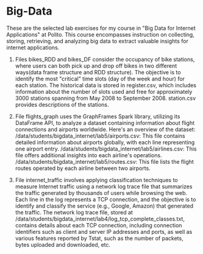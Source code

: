 # Big-Data
These are the selected lab exercises for my course in "Big Data for Internet Applications" at Polito.
This course encompasses instruction on collecting, storing, retrieving, and analyzing big data to extract valuable insights for internet applications.


1. Files bikes_RDD and bikes_DF consider the occupancy of bike stations, where users can both pick up and drop off bikes in two different ways(data frame structure and RDD structure). The objective is to identify the most "critical" time slots (day of the week and hour) for each station.
The historical data is stored in register.csv, which includes information about the number of slots used and free for approximately 3000 stations spanning from May 2008 to September 2008.
station.csv provides descriptions of the stations. 


2. File flights_graph uses the GraphFrames Spark library, utilizing its DataFrame API, to analyze a dataset containing information about flight connections and airports worldwide. Here's an overview of the dataset:
/data/students/bigdata_internet/lab5/airports.csv: This file contains detailed information about airports globally, with each line representing one airport entry.
/data/students/bigdata_internet/lab5/airlines.csv: This file offers additional insights into each airline's operations.
/data/students/bigdata_internet/lab5/routes.csv: This file lists the flight routes operated by each airline between two airports.


3. File internet_traffic involves applying classification techniques to measure Internet traffic using a network log trace file that summarizes the traffic generated by thousands of users while browsing the web. Each line in the log represents a TCP connection, and the objective is to identify and classify the service (e.g., Google, Amazon) that generated the traffic.
The network log trace file, stored at /data/students/bigdata_internet/lab4/log_tcp_complete_classes.txt, contains details about each TCP connection, including connection identifiers such as client and server IP addresses and ports, as well as various features reported by Tstat, such as the number of packets, bytes uploaded and downloaded, etc.
